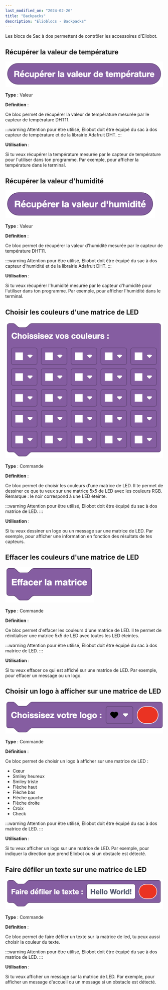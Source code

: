 ```yaml
---
last_modified_on: "2024-02-26"
title: "Backpacks"
description: "Elioblocs - Backpacks"
---
```


Les blocs de Sac à dos permettent de contrôler les accessoires d'Eliobot.

## Récupérer la valeur de température

![Get temperature value](../../../static/img/elioblocs/blocs/backpacks/get-temp.jpg)

**Type** : Valeur

**Définition** :

Ce bloc permet de récupérer la valeur de température mesurée par le capteur de température DHT11.

:::warning
Attention pour être utilisé, Eliobot doit être équipé du sac à dos capteur de température et de la librairie Adafruit DHT.
:::

**Utilisation** :

Si tu veux récupérer la température mesurée par le capteur de température pour l'utiliser dans ton programme. Par exemple, pour afficher la température dans le terminal.

## Récupérer la valeur d'humidité

![Get humidity value](../../../static/img/elioblocs/blocs/backpacks/get-humidity.jpg)

**Type** : Valeur

**Définition** :

Ce bloc permet de récupérer la valeur d'humidité mesurée par le capteur de température DHT11.

:::warning
Attention pour être utilisé, Eliobot doit être équipé du sac à dos capteur d'humidité et de la librairie Adafruit DHT.
:::

**Utilisation** :

Si tu veux récupérer l'humidité mesurée par le capteur d'humidité pour l'utiliser dans ton programme. Par exemple, pour afficher l'humidité dans le terminal.

## Choisir les couleurs d'une matrice de LED

![Choose LED matrix colors](../../../static/img/elioblocs/blocs/backpacks/choose-color-matrix.jpg)

**Type** : Commande

**Définition** :

Ce bloc permet de choisir les couleurs d'une matrice de LED. Il te permet de dessiner ce que tu veux sur une matrice 5x5 de LED avec les couleurs RGB. Remarque : le noir correspond à une LED éteinte.

:::warning
Attention pour être utilisé, Eliobot doit être équipé du sac à dos matrice de LED.
:::

**Utilisation** :

Si tu veux dessiner un logo ou un message sur une matrice de LED. Par exemple, pour afficher une information en fonction des résultats de tes capteurs.

## Effacer les couleurs d'une matrice de LED

![Clear LED matrix colors](../../../static/img/elioblocs/blocs/backpacks/clear-matrix.jpg)

**Type** : Commande

**Définition** :

Ce bloc permet d'effacer les couleurs d'une matrice de LED. Il te permet de réinitialiser une matrice 5x5 de LED avec toutes les LED éteintes.

:::warning
Attention pour être utilisé, Eliobot doit être équipé du sac à dos matrice de LED.
:::

**Utilisation** :

Si tu veux effacer ce qui est affiché sur une matrice de LED. Par exemple, pour effacer un message ou un logo.

## Choisir un logo à afficher sur une matrice de LED

![Choose LED matrix logo](../../../static/img/elioblocs/blocs/backpacks/choose-logo-matrix.jpg)

**Type** : Commande

**Définition** :

Ce bloc permet de choisir un logo à afficher sur une matrice de LED :
- Cœur
- Smiley heureux
- Smiley triste
- Flèche haut
- Flèche bas
- Flèche gauche
- Flèche droite
- Croix
- Check

:::warning
Attention pour être utilisé, Eliobot doit être équipé du sac à dos matrice de LED.
:::

**Utilisation** :

Si tu veux afficher un logo sur une matrice de LED. Par exemple, pour indiquer la direction que prend Eliobot ou si un obstacle est détecté.

## Faire défiler un texte sur une matrice de LED

![Scroll text on LED matrix](../../../static/img/elioblocs/blocs/backpacks/scroll-text-matrix.jpg)

**Type** : Commande

**Définition** :

Ce bloc permet de faire défiler un texte sur la matrice de led, tu peux aussi choisir la couleur du texte.

:::warning
Attention pour être utilisé, Eliobot doit être équipé du sac à dos matrice de LED.
:::

**Utilisation** :

Si tu veux afficher un message sur la matrice de LED. Par exemple, pour afficher un message d'accueil ou un message si un obstacle est détecté.